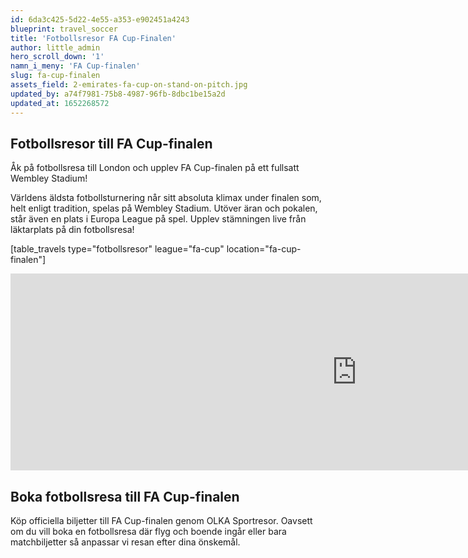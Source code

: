 ```yaml
---
id: 6da3c425-5d22-4e55-a353-e902451a4243
blueprint: travel_soccer
title: 'Fotbollsresor FA Cup-Finalen'
author: little_admin
hero_scroll_down: '1'
namn_i_meny: 'FA Cup-finalen'
slug: fa-cup-finalen
assets_field: 2-emirates-fa-cup-on-stand-on-pitch.jpg
updated_by: a74f7981-75b8-4987-96fb-8dbc1be15a2d
updated_at: 1652268572
---
```

<h2><strong>Fotbollsresor till FA Cup-finalen</strong></h2>
<p>Åk på fotbollsresa till London och upplev FA Cup-finalen på ett fullsatt Wembley Stadium!</p>
<p>Världens äldsta fotbollsturnering når sitt absoluta klimax under finalen som, helt enligt tradition, spelas på Wembley Stadium. Utöver äran och pokalen, står även en plats i Europa League på spel. Upplev stämningen live från läktarplats på din fotbollsresa!</p>
<p>[table_travels type="fotbollsresor" league="fa-cup" location="fa-cup-finalen"]</p>
<p><iframe src="https://www.youtube.com/embed/Xo2Bk8jCiLQ" width="1108" height="315" frameborder="0" allowfullscreen="allowfullscreen" data-mce-fragment="1"><span data-mce-type="bookmark" style="display: inline-block; width: 0px; overflow: hidden; line-height: 0;" class="mce_SELRES_start">﻿</span><span data-mce-type="bookmark" style="display: inline-block; width: 0px; overflow: hidden; line-height: 0;" class="mce_SELRES_start">﻿</span></iframe></p>
<h2>Boka fotbollsresa till FA Cup-finalen</h2>
<p>Köp officiella biljetter till FA Cup-finalen genom OLKA Sportresor. Oavsett om du vill boka en fotbollsresa där flyg och boende ingår eller bara matchbiljetter så anpassar vi resan efter dina önskemål.</p>